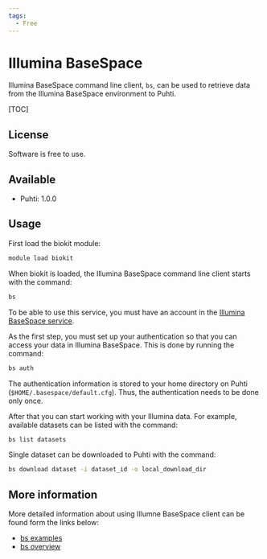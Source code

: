 ```yaml
---
tags:
  - Free
---
```


# Illumina BaseSpace

Illumina BaseSpace command line client, `bs`, can be used to retrieve data from the Illumina BaseSpace environment to Puhti.

[TOC]

## License

Software is free to use.

## Available

* Puhti: 1.0.0 

## Usage

First load the biokit module:

```bash
module load biokit
```

When biokit is loaded, the Illumina BaseSpace command line client starts with the command:

```bash
bs
```

To be able to use this service, you must have an account in the [Illumina BaseSpace service](https://emea.illumina.com/products/by-type/informatics-products/basespace-sequence-hub.html).

As the first step, you must set up your authentication so that you can access your data in Illumina BaseSpace. 
This is done by running the command:

```bash
bs auth
```

The authentication information is stored to your home directory on Puhti
(`$HOME/.basespace/default.cfg`). Thus, the authentication needs to be done only
once.

After that you can start working with your Illumina data. For example, available datasets can be listed with the command:

```bash
bs list datasets
```

Single dataset can be downloaded to Puhti with the command:

```bash
bs download dataset -i dataset_id -o local_download_dir
```

## More information

More detailed information about using Illumne BaseSpace client can be found form the links below:

* [bs examples](https://developer.basespace.illumina.com/docs/content/documentation/cli/cli-examples)
* [bs overview](https://developer.basespace.illumina.com/docs/content/documentation/cli/cli-overview)
